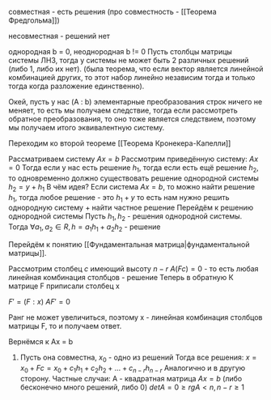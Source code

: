совместная - есть решения (про совместность - [[Теорема Фредгольма]])

несовместная - решений нет


однородная b = 0, неоднородная b != 0 
Пусть столбцы матрицы системы ЛНЗ, тогда у системы не может быть 2 различных решений (либо 1, либо их нет). (была теорема, что если вектор является линейной комбинацией других, то этот набор линейно независим тогда и только тогда когда разложение единственно).
 
Окей, пусть у нас (A : b) элементарные преобразования строк ничего не меняет, то есть мы получаем следствие, тогда если рассмотреть обратное преобразования, то оно тоже является следствием, поэтому мы получаем итого эквивалентную систему.

Переходим ко второй теореме
[[Теорема Кронекера-Капелли]]

Рассматриваем систему
$Ax = b$
Рассмотрим приведённую систему:
$Ax = 0$
Тогда если у нас есть решение $h_1$, тогда если есть ещё решение $h_2$, то одновременно должно существовать решение однородной системы
$h_2 = y + h_1$
В чём идея?
Если система $Ax = b$, то можно найти решение $h_1$, тогда любое решение - это $h_1 + y$
то есть нам нужно решить однородную систему + найти частное решение
Перейдём к решению однородной системы
Пусть $h_1, h_2$ - решения однородной системы.
Тогда $\forall a_1, a_2 \in R, h = a_1h_1 + a_2h_2$ - решение

Перейдём к понятию [[Фундаментальная матрица|фундаментальной матрицы]].

Рассмотрим столбец $c$ имеющий высоту $n - r$
$A(Fc) = 0$ - то есть любая линейная комбинация столбцов - решение
Теперь в обратную
К матрице F приписали столбец x

$F' = (F : x)$
$AF' = 0$

Ранг не может увеличиться, поэтому x - линейная комбинация столбцов матрицы F, то и получаем ответ.

Вернёмся к Ax = b
1) Пусть она совместна, $x_0$ - одно из решений
Тогда все решения:
$x = x_0 + Fc = x_0 + c_1h_1 + c_2h_2 + ... + c_{n-r}h_{n-r}$
Аналогично и в другую сторону.
Частные случаи:
A - квадратная матрица
$Ax = b$ (либо бесконечно много решений, либо 0)
$det A = 0 \geq rg A < n, n - r \geq 1$


